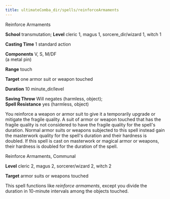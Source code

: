 ```yaml
---
title: ultimateComba_dir/spells/reinforceArmaments
---
```

Reinforce Armaments

**School** transmutation; **Level** cleric 1, magus 1, sorcere_dir/wizard 1, witch 1

**Casting Time** 1 standard action

**Components** V, S, M/DF   
(a metal pin)

**Range** touch

**Target** one armor suit or weapon touched

**Duration** 10 minute_dir/level

**Saving Throw** Will negates (harmless, object);   
**Spell Resistance** yes (harmless, object)

You reinforce a weapon or armor suit to give it a temporarily upgrade or mitigate the fragile quality. A suit of armor or weapon touched that has the fragile quality is not considered to have the fragile quality for the spell's duration. Normal armor suits or weapons subjected to this spell instead gain the masterwork quality for the spell's duration and their hardness is doubled. If this spell is cast on masterwork or magical armor or weapons, their hardness is doubled for the duration of the spell.

Reinforce Armaments, Communal

**Level** cleric 2, magus 2, sorcerer/wizard 2, witch 2

**Target** armor suits or weapons touched

This spell functions like _reinforce armaments_, except you divide the duration in 10-minute intervals among the objects touched.

